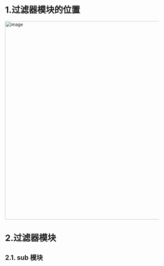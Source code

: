 # 1.过滤器模块的位置

<img width="625" height="651" alt="image" src="https://github.com/user-attachments/assets/0454f002-4911-4a53-94c1-928f11346f95" />

# 2.过滤器模块
## 2.1. sub 模块
